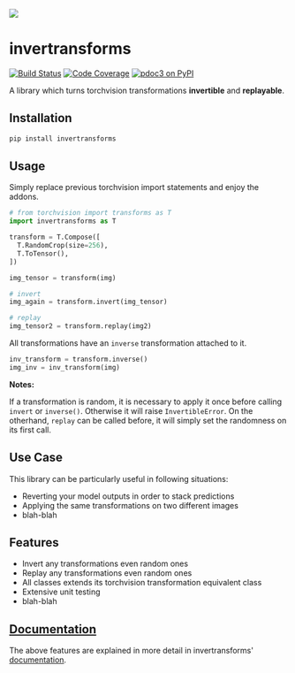 [Documentation]: https://github.com/gregunz/invertransforms

[![](https://i.imgur.com/dFDH5Ro.jpg)](https://github.com/gregunz/invertransforms)

invertransforms
====

[![Build Status](https://img.shields.io/travis/com/gregunz/invertransforms.svg?style=for-the-badge)](https://travis-ci.com/gregunz/invertransforms)
[![Code Coverage](https://img.shields.io/codecov/c/gh/gregunz/invertransforms.svg?style=for-the-badge)](https://codecov.io/gh/gregunz/invertransforms)
[![pdoc3 on PyPI](https://img.shields.io/pypi/v/invertransforms.svg?color=blue&style=for-the-badge)](https://pypi.org/project/invertransforms)

A library which turns torchvision transformations __invertible__ and __replayable__.


Installation
------------
```bash
pip install invertransforms
```

Usage
-----
Simply replace previous torchvision import statements and enjoy the addons.

```python
# from torchvision import transforms as T
import invertransforms as T

transform = T.Compose([
  T.RandomCrop(size=256),
  T.ToTensor(),
])

img_tensor = transform(img)

# invert
img_again = transform.invert(img_tensor)

# replay
img_tensor2 = transform.replay(img2)
```
All transformations have an `inverse` transformation attached to it.


```python
inv_transform = transform.inverse()
img_inv = inv_transform(img)
```
__Notes:__

If a transformation is random, it is necessary to apply it once before calling `invert` or `inverse()`. Otherwise it will raise `InvertibleError`. 
On the otherhand, `replay` can be called before, it will simply set the randomness on its first call.


Use Case
--------

This library can be particularly useful in following situations:
- Reverting your model outputs in order to stack predictions
- Applying the same transformations on two different images
- blah-blah


Features
--------
* Invert any transformations even random ones
* Replay any transformations even random ones
* All classes extends its torchvision transformation equivalent class
* Extensive unit testing
* blah-blah


[Documentation]
-------------

The above features are explained in more detail in invertransforms' [documentation].
